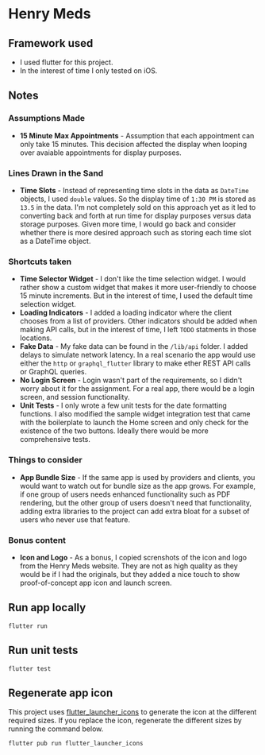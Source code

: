 # Henry Meds

## Framework used

- I used flutter for this project.
- In the interest of time I only tested on iOS.

## Notes

### Assumptions Made

- **15 Minute Max Appointments** - Assumption that each appointment can only take 15 minutes. This decision affected the display when looping over avaiable appointments for display purposes.

### Lines Drawn in the Sand

- **Time Slots** - Instead of representing time slots in the data as `DateTime` objects, I used `double` values. So the display time of `1:30 PM` is stored as `13.5` in the data. I'm not completely sold on this approach yet as it led to converting back and forth at run time for display purposes versus data storage purposes. Given more time, I would go back and consider whether there is more desired approach such as storing each time slot as a DateTime object.

### Shortcuts taken

- **Time Selector Widget** - I don't like the time selection widget. I would rather show a custom widget that makes it more user-friendly to choose 15 minute increments. But in the interest of time, I used the default time selection widget.
- **Loading Indicators** - I added a loading indicator where the client chooses from a list of providers. Other indicators should be added when making API calls, but in the interest of time, I left `TODO` statments in those locations.
- **Fake Data** - My fake data can be found in the `/lib/api` folder. I added delays to simulate network latency. In a real scenario the app would use either the `http` or `graphql_flutter` library to make ether REST API calls or GraphQL queries.
- **No Login Screen** - Login wasn't part of the requirements, so I didn't worry about it for the assignment. For a real app, there would be a login screen, and session functionality.
- **Unit Tests** - I only wrote a few unit tests for the date formatting functions. I also modified the sample widget integration test that came with the boilerplate to launch the Home screen and only check for the existence of the two buttons. Ideally there would be more comprehensive tests.

### Things to consider

- **App Bundle Size** - If the same app is used by providers and clients, you would want to watch out for bundle size as the app grows. For example, if one group of users needs enhanced functionality such as PDF rendering, but the other group of users doesn't need that functionality, adding extra libraries to the project can add extra bloat for a subset of users who never use that feature.

### Bonus content
- **Icon and Logo** - As a bonus, I copied screnshots of the icon and logo from the Henry Meds website. They are not as high quality as they would be if I had the originals, but they added a nice touch to show proof-of-concept app icon and launch screen.


## Run app locally

```
flutter run
```

## Run unit tests

```
flutter test
```

## Regenerate app icon

This project uses [flutter_launcher_icons](https://pub.dev/packages/flutter_launcher_icons) to generate the icon at the different required sizes.
If you replace the icon, regenerate the different sizes by running the command below.

```
flutter pub run flutter_launcher_icons
```
